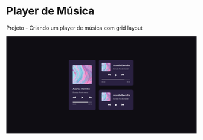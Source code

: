 # Player de Música

Projeto - Criando um player de música com grid layout

<img src="https://github.com/dieegobs/player-de-musica/blob/main/img/player%20de%20musica.png?raw=true"/>
